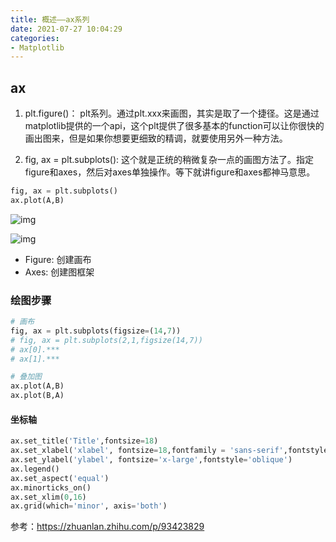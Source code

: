 ```yaml
---
title: 概述——ax系列
date: 2021-07-27 10:04:29
categories:
- Matplotlib
---
```

## ax

1. plt.figure()： plt系列。通过plt.xxx来画图，其实是取了一个捷径。这是通过matplotlib提供的一个api，这个plt提供了很多基本的function可以让你很快的画出图来，但是如果你想要更细致的精调，就要使用另外一种方法。

2. fig, ax = plt.subplots(): 这个就是正统的稍微复杂一点的画图方法了。指定figure和axes，然后对axes单独操作。等下就讲figure和axes都神马意思。

```python
fig, ax = plt.subplots()   
ax.plot(A,B)
```

![img](../imags/v2-6e4429872eeb8a155433c0ee7c75b6ea_720w.jpg)

![img](../imags/v2-124378df90b3ff1e24eb48c36af08dc9_720w.jpg)



- Figure: 创建画布
- Axes: 创建图框架

### 绘图步骤
```python
# 画布
fig, ax = plt.subplots(figsize=(14,7))
# fig, ax = plt.subplots(2,1,figsize(14,7))
# ax[0].***
# ax[1].***

# 叠加图
ax.plot(A,B)
ax.plot(B,A)
```
#### 坐标轴
```python
ax.set_title('Title',fontsize=18)
ax.set_xlabel('xlabel', fontsize=18,fontfamily = 'sans-serif',fontstyle='italic')
ax.set_ylabel('ylabel', fontsize='x-large',fontstyle='oblique')
ax.legend()
ax.set_aspect('equal') 
ax.minorticks_on() 
ax.set_xlim(0,16) 
ax.grid(which='minor', axis='both')
```



参考：https://zhuanlan.zhihu.com/p/93423829 